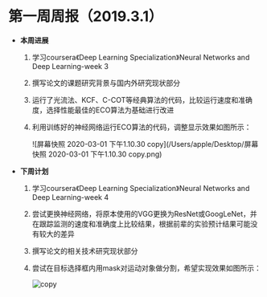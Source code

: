 # 第一周周报（2019.3.1）

- **本周进展**

  1. 学习coursera《Deep Learning Specialization》Neural Networks and Deep Learning-week 3

  2. 撰写论文的课题研究背景与国内外研究现状部分

  3. 运行了光流法、KCF、C-COT等经典算法的代码，比较运行速度和准确度，选择性能最佳的ECO算法为基础进行改进

  4. 利用训练好的神经网络运行ECO算法的代码，调整显示效果如图所示：

     ![屏幕快照 2020-03-01 下午1.10.30 copy](/Users/apple/Desktop/屏幕快照 2020-03-01 下午1.10.30 copy.png)

     

- **下周计划**

  1. 学习coursera《Deep Learning Specialization》Neural Networks and Deep Learning-week 4

  2. 尝试更换神经网络，将原本使用的VGG更换为ResNet或GoogLeNet，并在跟踪监测的速度和准确度上比较结果，根据前辈的实验预计结果可能没有较大的差异

  3. 撰写论文的相关技术研究现状部分

  4. 尝试在目标选择框内用mask对运动对象做分割，希望实现效果如图所示：

     ![copy](/Users/apple/Desktop/copy.png)